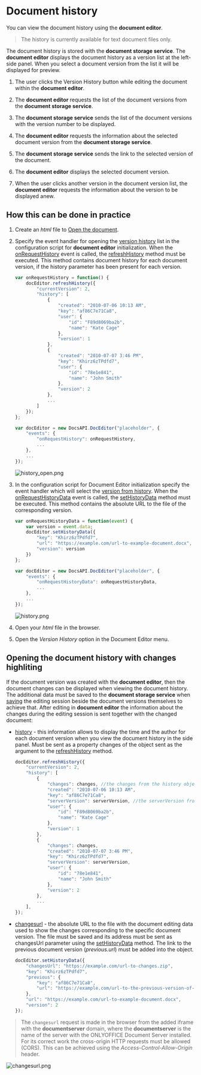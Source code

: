# Document history

You can view the document history using the **document editor**.

>The history is currently available for text document files only.

The document history is stored with the **document storage service**. The **document editor** displays the document history as a version list at the left-side panel. When you select a document version from the list it will be displayed for preview.

1. The user clicks the Version History button while editing the document within the **document editor**.

2. The **document editor** requests the list of the document versions from the **document storage service**.

3. The **document storage service** sends the list of the document versions with the version number to be displayed.

4. The **document editor** requests the information about the selected document version from the **document storage service**.

5. The **document storage service** sends the link to the selected version of the document.

6. The **document editor** displays the selected document version.

7. When the user clicks another version in the document version list, the **document editor** requests the information about the version to be displayed anew.

## How this can be done in practice

1. Create an *html* file to [Open the document](https://api.onlyoffice.com/editors/open#apply).

2. Specify the event handler for opening the [version history](https://api.onlyoffice.com/editors/config/events#onRequestHistory) list in the configuration script for **document editor** initialization. When the [onRequestHistory](https://api.onlyoffice.com/editors/config/events#onRequestHistory) event is called, the [refreshHistory](https://api.onlyoffice.com/editors/methods#refreshHistory) method must be executed. This method contains document history for each document version, if the history parameter has been present for each version.

    ```js
    var onRequestHistory = function() {
        docEditor.refreshHistory({
            "currentVersion": 2,
            "history": [
                {
                    "created": "2010-07-06 10:13 AM",
                    "key": "af86C7e71Ca8",
                    "user": {
                        "id": "F89d8069ba2b",
                        "name": "Kate Cage"
                    },
                    "version": 1
                },
                {
                    "created": "2010-07-07 3:46 PM",
                    "key": "Khirz6zTPdfd7",
                    "user": {
                        "id": "78e1e841",
                        "name": "John Smith"
                    },
                    "version": 2
                },
                ...
            ]
        });
    };

    var docEditor = new DocsAPI.DocEditor("placeholder", {
        "events": {
            "onRequestHistory": onRequestHistory,
            ...
        },
        ...
    });
    ```

    ![history_open.png](https://api.onlyoffice.com/content/img/editor/history_open.png)

3. In the configuration script for Document Editor initialization specify the event handler which will select the [version from history](https://api.onlyoffice.com/editors/config/events#onRequestHistoryData). When the [onRequestHistoryData](https://api.onlyoffice.com/editors/config/events#onRequestHistoryData) event is called, the [setHistoryData](https://api.onlyoffice.com/editors/methods#setHistoryData) method must be executed. This method contains the absolute URL to the file of the corresponding version.

    ```js
    var onRequestHistoryData = function(event) {
        var version = event.data;
        docEditor.setHistoryData({
            "key": "Khirz6zTPdfd7",
            "url": "https://example.com/url-to-example-document.docx",
            "version": version
        })
    };

    var docEditor = new DocsAPI.DocEditor("placeholder", {
        "events": {
            "onRequestHistoryData": onRequestHistoryData,
            ...
        },
        ...
    });
    ```

    ![history.png](https://api.onlyoffice.com/content/img/editor/history.png)

4. Open your *html* file in the browser.

5. Open the *Version History* option in the Document Editor menu.

## Opening the document history with changes highliting

If the document version was created with the **document editor**, then the document changes can be displayed when viewing the document history. The additional data must be saved to the **document storage service** when [saving](https://api.onlyoffice.com/editors/save) the editing session beside the document versions themselves to achieve that. After editing in **document editor** the information about the changes during the editing session is sent together with the changed document:

* [history](https://api.onlyoffice.com/editors/callback#history) - this information allows to display the time and the author for each document version when you view the document history in the side panel. Must be sent as a property changes of the object sent as the argument to the [refreshHistory](https://api.onlyoffice.com/editors/methods#refreshHistory) method.

    ```js
    docEditor.refreshHistory({
        "currentVersion": 2,
        "history": [
            {
                "changes": changes, //the changes from the history object returned after saving the document
                "created": "2010-07-06 10:13 AM",
                "key": "af86C7e71Ca8",
                "serverVersion": serverVersion, //the serverVersion from the history object returned after saving the document
                "user": {
                    "id": "F89d8069ba2b",
                    "name": "Kate Cage"
                },
                "version": 1
            },
            {
                "changes": changes,
                "created": "2010-07-07 3:46 PM",
                "key": "Khirz6zTPdfd7",
                "serverVersion": serverVersion,
                "user": {
                    "id": "78e1e841",
                    "name": "John Smith"
                },
                "version": 2
            },
            ...
        ],
    });
    ```

* [changesurl](https://api.onlyoffice.com/editors/callback#changesurl) - the absolute URL to the file with the document editing data used to show the changes corresponding to the specific document version. The file must be saved and its address must be sent as changesUrl parameter using the [setHistoryData](https://api.onlyoffice.com/editors/methods#setHistoryData) method. The link to the previous document version (*previous.url*) must be added into the object.

    ```js
    docEditor.setHistoryData({
        "changesUrl": "https://example.com/url-to-changes.zip",
        "key": "Khirz6zTPdfd7",
        "previous": {
            "key": "af86C7e71Ca8",
            "url": "https://example.com/url-to-the-previous-version-of-the-document.docx"
        },
        "url": "https://example.com/url-to-example-document.docx",
        "version": 2
    });
    ```

>The `changesurl` request is made in the browser from the added iframe with the **documentserver** domain, where the **documentserver** is the name of the server with the ONLYOFFICE Document Server installed. For its correct work the cross-origin HTTP requests must be allowed (CORS). This can be achieved using the *Access-Control-Allow-Origin* header.

![changesurl.png](https://api.onlyoffice.com/content/img/editor/changesurl.png)
